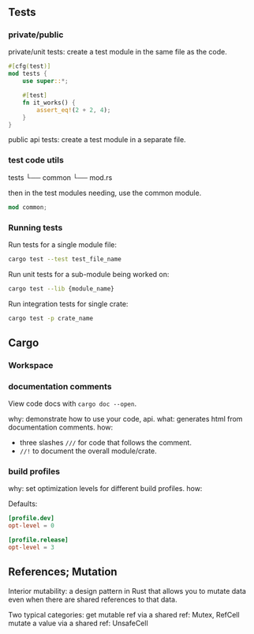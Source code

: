 #

## Tests

### private/public

private/unit tests: create a test module in the same file as the code.

```rust
#[cfg(test)]
mod tests {
    use super::*;

    #[test]
    fn it_works() {
        assert_eq!(2 + 2, 4);
    }
}
```

public api tests: create a test module in a separate file.

### test code utils

tests
└── common
    └── mod.rs

then in the test modules needing, use the common module.

```rust
mod common;
```

### Running tests

Run tests for a single module file:

```sh
cargo test --test test_file_name
```

Run unit tests for a sub-module being worked on:

```sh
cargo test --lib {module_name}
```

Run integration tests for single crate:

```sh
cargo test -p crate_name
```

## Cargo

### Workspace

### documentation comments

View code docs with `cargo doc --open`.

why: demonstrate how to use your code, api.
what: generates html from documentation comments.
how:

- three slashes `///` for code that follows the comment.
- `//!` to document the overall module/crate.

### build profiles

why: set optimization levels for different build profiles.
how:

Defaults:

```toml
[profile.dev]
opt-level = 0

[profile.release]
opt-level = 3
```

## References; Mutation

Interior mutability: a design pattern in Rust that allows you to mutate data even when there are shared references to that data.

Two typical categories:
get mutable ref via a shared ref: Mutex, RefCell
mutate a value via a shared ref: UnsafeCell
